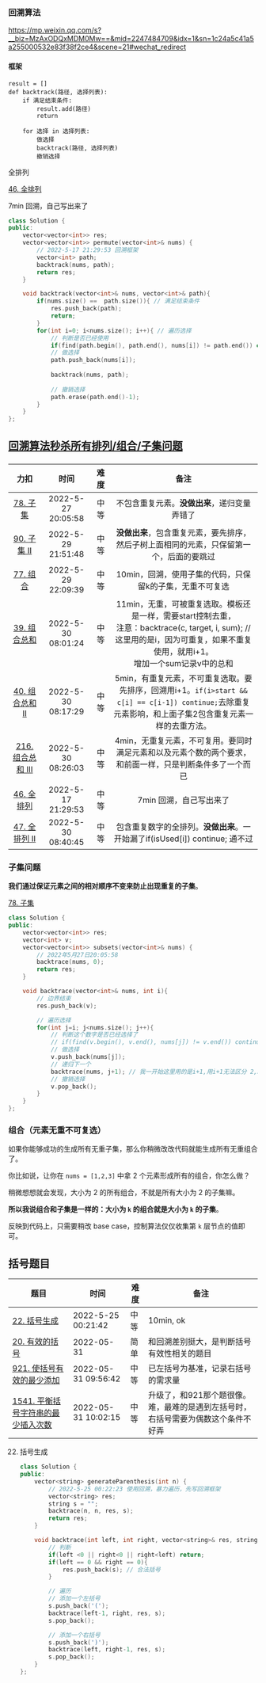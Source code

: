 ### 回溯算法

https://mp.weixin.qq.com/s?__biz=MzAxODQxMDM0Mw==&mid=2247484709&idx=1&sn=1c24a5c41a5a255000532e83f38f2ce4&scene=21#wechat_redirect



#### 框架

```
result = []
def backtrack(路径, 选择列表):
    if 满足结束条件:
        result.add(路径)
        return

    for 选择 in 选择列表:
        做选择
        backtrack(路径, 选择列表)
        撤销选择
```



全排列

[46. 全排列](https://leetcode.cn/problems/permutations/)

7min 回溯，自己写出来了

```c++
class Solution {
public:
    vector<vector<int>> res;
    vector<vector<int>> permute(vector<int>& nums) {
        // 2022-5-17 21:29:53 回溯框架
        vector<int> path;
        backtrack(nums, path);
        return res;
    }

    void backtrack(vector<int>& nums, vector<int>& path){
        if(nums.size() ==  path.size()){ // 满足结束条件
            res.push_back(path);
            return;
        }
        for(int i=0; i<nums.size(); i++){ // 遍历选择
            // 判断是否已经使用
            if(find(path.begin(), path.end(), nums[i]) != path.end()) continue; // 过滤选择
            // 做选择
            path.push_back(nums[i]);
            
            backtrack(nums, path);
            
            // 撤销选择
            path.erase(path.end()-1);
        }
    }
};
```



## [回溯算法秒杀所有排列/组合/子集问题](https://labuladong.github.io/algo/4/29/105/)

##### 

|                             力扣                             |        时间        | 难度 |                             备注                             |
| :----------------------------------------------------------: | :----------------: | :--: | :----------------------------------------------------------: |
|    [78. 子集](https://leetcode-cn.com/problems/subsets/)     | 2022-5-27 20:05:58 | 中等 |         不包含重复元素。**没做出来**，递归变量弄错了         |
| [90. 子集 II](https://leetcode-cn.com/problems/subsets-ii/)  | 2022-5-29 21:51:48 | 中等 | **没做出来**，包含重复元素，要先排序，然后子树上面相同的元素，只保留第一个，后面的要跳过 |
|  [77. 组合](https://leetcode-cn.com/problems/combinations/)  | 2022-5-29 22:09:39 | 中等 |   10min，回溯，使用子集的代码，只保留k的子集，无重不可复选   |
| [39. 组合总和](https://leetcode-cn.com/problems/combination-sum/) | 2022-5-30 08:01:24 | 中等 | 11min，无重，可被重复选取。模板还是一样，需要start控制去重，<br />注意：backtrace(c, target, i, sum); // 这里用的是i，因为可重复，如果不重复使用，就用i+1。<br />增加一个sum记录v中的总和 |
| [40. 组合总和 II](https://leetcode-cn.com/problems/combination-sum-ii/) | 2022-5-30 08:17:29 | 中等 | 5min，有重复元素，不可重复选取。要先排序，回溯用i+1。`if(i>start && c[i] == c[i-1]) continue;`去除重复元素影响，和上面子集2包含重复元素一样的去重方法。 |
| [216. 组合总和 III](https://leetcode-cn.com/problems/combination-sum-iii/) | 2022-5-30 08:26:03 | 中等 | 4min，无重复元素，不可复用。要同时满足元素和以及元素个数的两个要求，和前面一样，只是判断条件多了一个而已 |
| [46. 全排列](https://leetcode-cn.com/problems/permutations/) | 2022-5-17 21:29:53 | 中等 |                   7min 回溯，自己写出来了                    |
| [47. 全排列 II](https://leetcode-cn.com/problems/permutations-ii/) | 2022-5-30 08:40:45 | 中等 | 包含重复数字的全排列。**没做出来**。一开始漏了if(isUsed[i]) continue; 通不过 |



### 子集问题

**我们通过保证元素之间的相对顺序不变来防止出现重复的子集**。

[78. 子集](https://leetcode-cn.com/problems/subsets/)

```c++
class Solution {
public:
    vector<vector<int>> res;
    vector<int> v;
    vector<vector<int>> subsets(vector<int>& nums) {
        // 2022年5月27日20:05:58
        backtrace(nums, 0);
        return res;
    }

    void backtrace(vector<int>& nums, int i){
        // 边界结束
        res.push_back(v);

        // 遍历选择
        for(int j=i; j<nums.size(); j++){
            // 判断这个数字是否已经选择了
            // if(find(v.begin(), v.end(), nums[j]) != v.end()) continue; // 这里不用判断了，因为只会从他后面的数字里面选择，所有不会有重复
            // 做选择
            v.push_back(nums[j]);
            // 递归下一个
            backtrace(nums, j+1); // 我一开始这里用的是i+1,用i+1无法区分 2,3 和 3,2
            // 撤销选择
            v.pop_back();
        }
    }
};
```



### 组合（元素无重不可复选）

如果你能够成功的生成所有无重子集，那么你稍微改改代码就能生成所有无重组合了。

你比如说，让你在 `nums = [1,2,3]` 中拿 2 个元素形成所有的组合，你怎么做？

稍微想想就会发现，大小为 2 的所有组合，不就是所有大小为 2 的子集嘛。

**所以我说组合和子集是一样的：大小为 `k` 的组合就是大小为 `k` 的子集**。

反映到代码上，只需要稍改 base case，控制算法仅仅收集第 `k` 层节点的值即可。



## 括号题目

| 题目                                                         | 时间                | 难度 | 备注                                                         |
| ------------------------------------------------------------ | ------------------- | ---- | ------------------------------------------------------------ |
| [22. 括号生成](https://leetcode.cn/problems/generate-parentheses/) | 2022-5-25 00:21:42  | 中等 | 10min, ok                                                    |
| [20. 有效的括号](https://leetcode.cn/problems/valid-parentheses/) | 2022-05-31          | 简单 | 和回溯差别挺大，是判断括号有效性相关的题目                   |
| [921. 使括号有效的最少添加](https://leetcode.cn/problems/minimum-add-to-make-parentheses-valid/) | 2022-05-31 09:56:42 | 中等 | 已左括号为基准，记录右括号的需求量                           |
| [1541. 平衡括号字符串的最少插入次数](https://leetcode.cn/problems/minimum-insertions-to-balance-a-parentheses-string/) | 2022-05-31 10:02:15 | 中等 | 升级了，和921那个题很像。难，最难的是遇到左括号时，右括号需要为偶数这个条件不好弄 |



22. 括号生成

    ```c++
    class Solution {
    public:
        vector<string> generateParenthesis(int n) {
            // 2022-5-25 00:22:23 使用回溯，暴力遍历，先写回溯框架
            vector<string> res;
            string s = "";
            backtrace(n, n, res, s);
            return res;
        }
    
        void backtrace(int left, int right, vector<string>& res, string s){
            // 判断
            if(left <0 || right<0 || right<left) return;
            if(left == 0 && right == 0){
                res.push_back(s); // 合法括号
            }
    
            // 遍历
            // 添加一个左括号
            s.push_back('(');
            backtrace(left-1, right, res, s);
            s.pop_back();
    
            // 添加一个右括号
            s.push_back(')');
            backtrace(left, right-1, res, s);
            s.pop_back();
        }
    };
    ```

    

